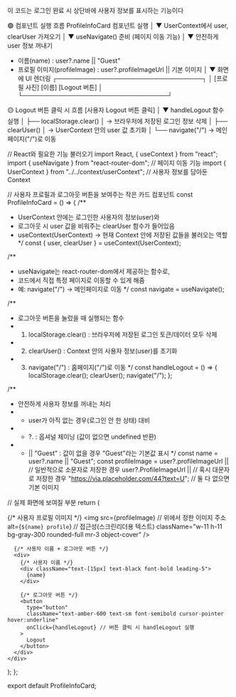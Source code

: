 이 코드는 로그인 완료 시 상단바에 사용자 정보를 표시하는 기능이다

🟢 컴포넌트 실행 흐름
ProfileInfoCard 컴포넌트 실행
        │
        ▼
UserContext에서 user, clearUser 가져오기
        │
        ▼
useNavigate() 준비 (페이지 이동 기능)
        │
        ▼
안전하게 user 정보 꺼내기
  - 이름(name) : user?.name || "Guest"
  - 프로필 이미지(profileImage) : user?.profileImageUrl || 기본 이미지
        │
        ▼
화면에 UI 렌더링
  ┌─────────────────────────────────┐
  │   [프로필 사진] [이름] [Logout 버튼] │
  └─────────────────────────────────┘


🟡 Logout 버튼 클릭 시 흐름
[사용자 Logout 버튼 클릭]
        │
        ▼
handleLogout 함수 실행
        │
        ├── localStorage.clear()
        │       → 브라우저에 저장된 로그인 정보 삭제
        │
        ├── clearUser()
        │       → UserContext 안의 user 값 초기화
        │
        └── navigate("/")
                → 메인 페이지("/")로 이동




// React와 필요한 기능 불러오기
import React, { useContext } from "react";
import { useNavigate } from "react-router-dom"; // 페이지 이동 기능
import { UserContext } from "../../context/userContext"; // 사용자 정보를 담아둔 Context

// 사용자 프로필과 로그아웃 버튼을 보여주는 작은 카드 컴포넌트
const ProfileInfoCard = () => {
  /**
   * UserContext 안에는 로그인한 사용자의 정보(user)와
   * 로그아웃 시 user 값을 비워주는 clearUser 함수가 들어있음
   * useContext(UserContext) → 현재 Context 안에 저장된 값들을 불러오는 역할
   */
  const { user, clearUser } = useContext(UserContext);

  /**
   * useNavigate는 react-router-dom에서 제공하는 함수로,
   * 코드에서 직접 특정 페이지로 이동할 수 있게 해줌
   * 예: navigate("/") → 메인페이지로 이동
   */
  const navigate = useNavigate();

  /**
   * 로그아웃 버튼을 눌렀을 때 실행되는 함수
   * 1) localStorage.clear() : 브라우저에 저장된 로그인 토큰/데이터 모두 삭제
   * 2) clearUser() : Context 안의 사용자 정보(user)를 초기화
   * 3) navigate("/") : 홈페이지("/")로 이동
   */
  const handleLogout = () => {
    localStorage.clear();
    clearUser();
    navigate("/");
  };

  /**
   * 안전하게 사용자 정보를 꺼내는 처리
   * - user가 아직 없는 경우(로그인 안 한 상태) 대비
   * - ?. : 옵셔널 체이닝 (값이 없으면 undefined 반환)
   * - || "Guest" : 값이 없을 경우 "Guest"라는 기본값 표시
   */
  const name = user?.name || "Guest";
  const profileImage =
    user?.profileImageUrl || // 일반적으로 소문자로 저장한 경우
    user?.ProfileImageUrl || // 혹시 대문자로 저장한 경우
    "https://via.placeholder.com/44?text=U"; // 둘 다 없으면 기본 이미지

  // 실제 화면에 보여질 부분
  return (
    <div className="flex items-center">
      {/* 사용자 프로필 이미지 */}
      <img
        src={profileImage} // 위에서 정한 이미지 주소
        alt={`${name} profile`} // 접근성(스크린리더용 텍스트)
        className="w-11 h-11 bg-gray-300 rounded-full mr-3 object-cover"
      />

      {/* 사용자 이름 + 로그아웃 버튼 */}
      <div>
        {/* 사용자 이름 */}
        <div className="text-[15px] text-black font-bold leading-5">
          {name}
        </div>

        {/* 로그아웃 버튼 */}
        <button
          type="button"
          className="text-amber-600 text-sm font-semibold cursor-pointer hover:underline"
          onClick={handleLogout} // 버튼 클릭 시 handleLogout 실행
        >
          Logout
        </button>
      </div>
    </div>
  );
};

export default ProfileInfoCard;
